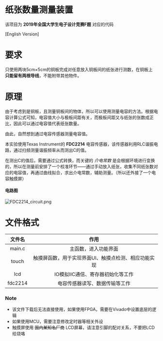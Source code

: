 # 纸张数量测量装置

该项目为 **2019年全国大学生电子设计竞赛F题** 对应的代码

[English Version]

# 要求
只使用两块5cm×5cm的铜板完成对任意放入铜板间的纸张进行测数，在铜板上 **只能留有两根导线**，不能附带其他物件。

# 原理
由于考虑到是铜板，且测量铜板间的物体，所以可以使用测量电容的方法。根据电容计算公式可知，电容值大小与极板间距有关，而极板间距又与纸张的张数成正比，因此可以通过电容值代表纸张数量。

由此，自然想到通过电容传感器测量电容值。

本实验使用Texas Instrument的 **FDC2214** 电容传感器，该传感器利用RLC谐振电路，通过扫频测量谐振频率从而测出C的值。

在测出C的值后，需要通过公式转换，而关键的 *介电常数* 是会根据环境进行变换的，所以在测量前安排了一个校准环节——通过手动放入纸张，收集不同纸张数对应的电容值，再通过曲线拟合，求出介电常数，辅助测量。（所以还外接了一个电容触摸屏）

#### 电路图
![FDC2214_circuit.png](https://i.loli.net/2020/09/11/13sCkpVu4Dczvt8.png)

# 文件格式

文件名   |  作用
:----:|:------:
main.c | 主函数，进入功能界面
touch  | 触摸屏函数，用于实现界面UI、触摸点检测、相应功能实现
lcd    | IO模拟IIC通信、寄存器初始化等工作
fdc2214| 电容传感器读写、数据传输等工作

### Note
* 该文件下载后无法直接使用，如果使用FPGA，需要在Vivado中设置底层的逻辑
* 如果使用MCU，需要注意修改定时器等相关外设
* 触摸屏使用 ~~国内某知名厂商~~ LCD屏幕，请注意引脚的配对关系，不要把LCD给烧咯
